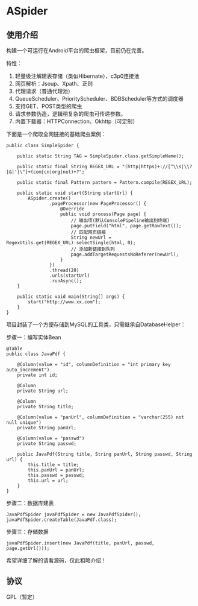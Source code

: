 # ASpider

## 使用介绍

构建一个可运行在Android平台的爬虫框架，目前仍在完善。

特性：
1. 轻量级注解建表存储（类似Hibernate），c3p0连接池
2. 网页解析：Jsoup、Xpath、正则
3. 代理请求（普通代理池）
4. QueueScheduler、PriorityScheduler、BDBScheduler等方式的调度器
5. 支持GET、POST类型的爬虫
6. 请求参数伪造，逻辑稍复杂的爬虫可传递参数。
7. 内置下载器：HTTPConnection、Okhttp（可定制）

下面是一个爬取全网链接的基础爬虫案例：

```
public class SimpleSpider {

    public static String TAG = SimpleSpider.class.getSimpleName();

    public static final String REGEX_URL = "(http|https)+://[^\\s|\\?|&|'|\"]+(com|cn|org|net)+?";

    public static final Pattern pattern = Pattern.compile(REGEX_URL);

    public static void start(String startUrl) {
        ASpider.create()
                .pageProcessor(new PageProcessor() {
                    @Override
                    public void process(Page page) {
						// 输出项(默认ConsolePipeline输出到终端)
                        page.putField("html", page.getRawText());
						// 匹配网页链接
						String newUrl = RegexUtils.get(REGEX_URL).selectSingle(html, 0);
						// 添加新链接到队列
						page.addTargetRequestsNoReferer(newUrl);
                    }
                })
                .thread(20)
                .urls(startUrl)
                .runAsync();
    }

    public static void main(String[] args) {
        start("http://www.xx.com");
    }
}
```

项目封装了一个方便存储到MySQL的工具类，只需继承自DatabaseHelper：

步骤一：编写实体Bean

```
@Table
public class JavaPdf {

    @Column(value = "id", columnDefinition = "int primary key auto_increment")
    private int id;

    @Column
    private String url;

    @Column
    private String title;

    @Column(value = "panUrl", columnDefinition = "varchar(255) not null unique")
    private String panUrl;

    @Column(value = "passwd")
    private String passwd;

    public JavaPdf(String title, String panUrl, String passwd, String url) {
        this.title = title;
        this.panUrl = panUrl;
        this.passwd = passwd;
        this.url = url;
    }
}
```

步骤二：数据库建表

```
JavaPdfSpider javaPdfSpider = new JavaPdfSpider();
javaPdfSpider.createTable(JavaPdf.class);
```

步骤三：存储数据

```
javaPdfSpider.insert(new JavaPdf(title, panUrl, passwd, page.getUrl()));
```

希望详细了解的请看源码，仅此粗略介绍！

## 协议
GPL（暂定）